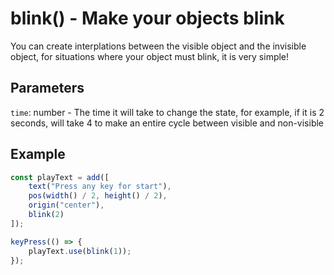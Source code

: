 # blink() - Make your objects blink

You can create interplations between the visible object and the invisible object, for situations where your object must blink, it is very simple!

## Parameters

`time`: number - The time it will take to change the state, for example, if it is 2 seconds, will take 4 to make an entire cycle between visible and non-visible

## Example

```.js
const playText = add([
    text("Press any key for start"),
    pos(width() / 2, height() / 2),
    origin("center"),
    blink(2)  
]);

keyPress(() => {
    playText.use(blink(1));
});
```
